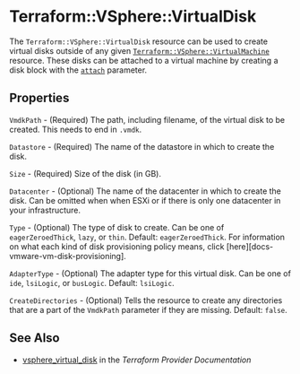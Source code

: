 # Terraform::VSphere::VirtualDisk

The `Terraform::VSphere::VirtualDisk` resource can be used to create virtual disks outside
of any given [`Terraform::VSphere::VirtualMachine`][docs-vsphere-virtual-machine]
resource. These disks can be attached to a virtual machine by creating a disk
block with the [`attach`][docs-vsphere-virtual-machine-disk-attach] parameter.

[docs-vsphere-virtual-machine]: /docs/providers/vsphere/r/virtual_machine.html
[docs-vsphere-virtual-machine-disk-attach]: /docs/providers/vsphere/r/virtual_machine.html#attach

## Properties

`VmdkPath` - (Required) The path, including filename, of the virtual disk to be created.  This needs to end in `.vmdk`.

`Datastore` - (Required) The name of the datastore in which to create the disk.

`Size` - (Required) Size of the disk (in GB).

`Datacenter` - (Optional) The name of the datacenter in which to create the disk. Can be omitted when when ESXi or if there is only one datacenter in your infrastructure.

`Type` - (Optional) The type of disk to create. Can be one of `eagerZeroedThick`, `lazy`, or `thin`. Default: `eagerZeroedThick`. For information on what each kind of disk provisioning policy means, click [here][docs-vmware-vm-disk-provisioning].

`AdapterType` - (Optional) The adapter type for this virtual disk. Can be one of `ide`, `lsiLogic`, or `busLogic`.  Default: `lsiLogic`.

`CreateDirectories` - (Optional) Tells the resource to create any directories that are a part of the `VmdkPath` parameter if they are missing. Default: `false`.


## See Also

* [vsphere_virtual_disk](https://www.terraform.io/docs/providers/vsphere/r/virtual_disk.html) in the _Terraform Provider Documentation_